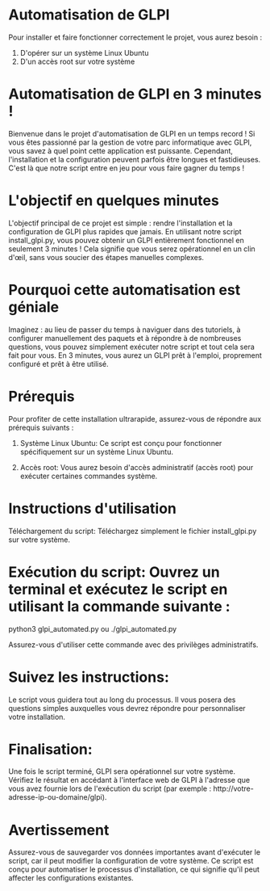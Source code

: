 # Automatisation de GLPI
Pour installer et faire fonctionner correctement le projet, vous aurez besoin :

1. D'opérer sur un système Linux Ubuntu 
2. D'un accès root sur votre système

# Automatisation de GLPI en 3 minutes !
Bienvenue dans le projet d'automatisation de GLPI en un temps record ! Si vous êtes passionné par la gestion de votre parc informatique avec GLPI, vous savez à quel point cette application est puissante. Cependant, l'installation et la configuration peuvent parfois être longues et fastidieuses. C'est là que notre script entre en jeu pour vous faire gagner du temps !

# L'objectif en quelques minutes
L'objectif principal de ce projet est simple : rendre l'installation et la configuration de GLPI plus rapides que jamais. En utilisant notre script install_glpi.py, vous pouvez obtenir un GLPI entièrement fonctionnel en seulement 3 minutes ! Cela signifie que vous serez opérationnel en un clin d'œil, sans vous soucier des étapes manuelles complexes.

# Pourquoi cette automatisation est géniale
Imaginez : au lieu de passer du temps à naviguer dans des tutoriels, à configurer manuellement des paquets et à répondre à de nombreuses questions, vous pouvez simplement exécuter notre script et tout cela sera fait pour vous. En 3 minutes, vous aurez un GLPI prêt à l'emploi, proprement configuré et prêt à être utilisé.

# Prérequis
Pour profiter de cette installation ultrarapide, assurez-vous de répondre aux prérequis suivants :

1. Système Linux Ubuntu: Ce script est conçu pour fonctionner spécifiquement sur un système Linux Ubuntu.

2. Accès root: Vous aurez besoin d'accès administratif (accès root) pour exécuter certaines commandes système.

# Instructions d'utilisation
Téléchargement du script: Téléchargez simplement le fichier install_glpi.py sur votre système.

# Exécution du script: Ouvrez un terminal et exécutez le script en utilisant la commande suivante :
python3 glpi_automated.py ou ./glpi_automated.py

Assurez-vous d'utiliser cette commande avec des privilèges administratifs.

# Suivez les instructions:
Le script vous guidera tout au long du processus. Il vous posera des questions simples auxquelles vous devrez répondre pour personnaliser votre installation.

# Finalisation: 
Une fois le script terminé, GLPI sera opérationnel sur votre système. Vérifiez le résultat en accédant à l'interface web de GLPI à l'adresse que vous avez fournie lors de l'exécution du script (par exemple : http://votre-adresse-ip-ou-domaine/glpi).

# Avertissement
Assurez-vous de sauvegarder vos données importantes avant d'exécuter le script, car il peut modifier la configuration de votre système. Ce script est conçu pour automatiser le processus d'installation, ce qui signifie qu'il peut affecter les configurations existantes.





#

